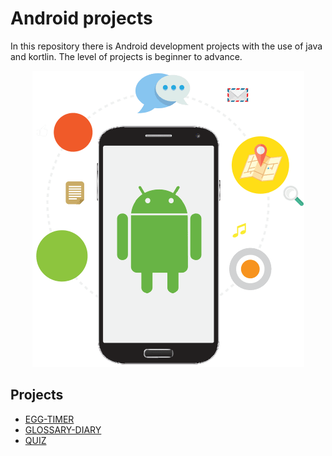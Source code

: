 # Android projects

In this repository there is Android development projects with the use of java and kortlin.
The level of projects is beginner to advance. 

<p align="center">
  <img src="app.png">
</p>
  
## Projects

 - [EGG-TIMER](https://github.com/aditya-2703/ANDROID_PROJECTS/tree/main/EGG-TIMER)
 - [GLOSSARY-DIARY](https://github.com/aditya-2703/ANDROID_PROJECTS/tree/main/GLOSSARY-DIARY)
 - [QUIZ](https://github.com/aditya-2703/ANDROID_PROJECTS/tree/main/QUIZ)

  
